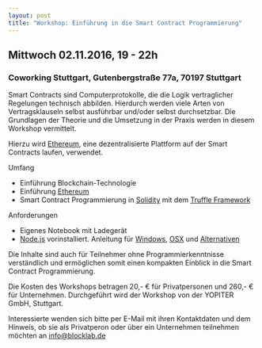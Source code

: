 ```yaml
---
layout: post
title: "Workshop: Einführung in die Smart Contract Programmierung"
---
```


## Mittwoch 02.11.2016, 19 - 22h

### Coworking Stuttgart, Gutenbergstraße 77a, 70197 Stuttgart

Smart Contracts sind Computerprotokolle, die die Logik vertraglicher Regelungen technisch abbilden. Hierdurch werden viele Arten von Vertragsklauseln selbst ausführbar und/oder selbst durchsetzbar. Die Grundlagen der Theorie und die Umsetzung in der Praxis werden in diesem Workshop vermittelt.

Hierzu wird [Ethereum](https://www.ethereum.org/), eine dezentralisierte Plattform auf der Smart Contracts laufen, verwendet.

Umfang

* Einführung Blockchain-Technologie
* Einführung [Ethereum](https://www.ethereum.org/)
* Smart Contract Programmierung in [Solidity](https://solidity.readthedocs.io) mit dem [Truffle Framework](https://truffle.readthedocs.io) 

Anforderungen

* Eigenes Notebook mit Ladegerät
* [Node.js](https://nodejs.org/) vorinstalliert. Anleitung für [Windows](https://nodejs.org/en/download/package-manager/#windows), [OSX](https://nodejs.org/en/download/package-manager/#osx) und [Alternativen](https://nodejs.org/en/download/package-manager/)

Die Inhalte sind auch für Teilnehmer ohne Programmierkenntnisse verständlich und ermöglichen somit einen kompakten Einblick in die Smart Contract Programmierung.

Die Kosten des Workshops betragen 20,- € für Privatpersonen und 260,- € für Unternehmen. Durchgeführt wird der Workshop von der YOPITER GmbH, Stuttgart.

Interessierte wenden sich bitte per E-Mail mit ihren Kontaktdaten und dem Hinweis, ob sie als Privatperon oder über ein Unternehmen teilnehmen möchten an info@blocklab.de
